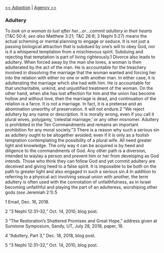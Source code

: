 [<< Adoption](Adoption.md)  |  [Agency >>](Agency.md)

### Adultery
To *look on a woman to lust after her*…*or*…*commit adultery in their hearts* (T&C 50:4; *see also* Matthew 3:21; T&C 26:8; 3 Nephi 5:27) means the actual scheming or mental planning to engage or seduce. It is not just a passing biological attraction that is subdued by one’s will to obey God, nor is it a whispered temptation from a mischievous spirit. Subduing and rejecting that temptation is part of living righteously.1 Divorce also leads to adultery. When forced away by the man she loves, a woman is then adulterated by the act of the man. He is accountable for the treachery involved in dissolving the marriage that the woman wanted and forcing her into the relation with either no one or with another man. In either case, it is adulterating the marriage which she had with him. He is accountable for that uncharitable, unkind, and unjustified treatment of the woman. On the other hand, when she has lost affection for him and the union has become hollow and without love, then the marriage is dead, and continuation of the relation is a farce. It is not a marriage. In fact, it is a pretense and an abomination unworthy of preservation. It will not endure.2 “We reject adultery by any name or description. It is morally wrong, even if you call it plural wives, polygamy, ‘celestial marriage,’ or any other misnomer. Adultery is prohibited in the Ten Commandments and remains an important prohibition for any moral society.”3 There is a reason why such a serious sin as adultery ought to be altogether avoided; even if it is only as a foolish temptation contemplating the possibility of a plural wife. All need greater light and knowledge. The only way it can be acquired is by heed and diligence to the commandments of God. Any other path is a diversion, intended to waylay a person and prevent him or her from developing as God intends. Those who think they can follow God and yet commit adultery are deceived and giving heed to a false spirit. It is impossible to be both on the path to greater light and also engaged in such a serious sin.4 In addition to referring to a physical act involving sexual union with another, the term adultery is often used with the connotation of unfaithfulness, as in Israel becoming unfaithful and playing the part of an adulteress, worshiping other gods (*see* Jeremiah 2:1).5



1 Email, Dec. 16, 2018.


2 “3 Nephi 12:31–32,” Oct. 14, 2010, blog post.


3 “The Restoration’s Shattered Promises and Great Hope,” address given at Sunstone Symposium, Sandy, UT, July 28, 2018, paper, 16.


4 “Adultery, Part 3,” Dec. 18, 2018, blog post.


5 “3 Nephi 12:31–32,” Oct. 14, 2010, blog post.